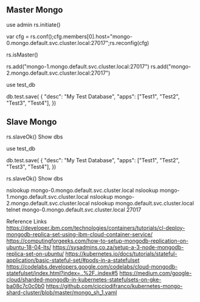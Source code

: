 

Master Mongo
--------------

use admin
rs.initiate()


var cfg = rs.conf();cfg.members[0].host="mongo-0.mongo.default.svc.cluster.local:27017";rs.reconfig(cfg)


rs.isMaster()

rs.add("mongo-1.mongo.default.svc.cluster.local:27017")
rs.add("mongo-2.mongo.default.svc.cluster.local:27017")


use test_db

db.test.save(
{
   "desc": "My Test Database",
   "apps":  ["Test1", "Test2", "Test3", "Test4"],
})



Slave Mongo
------------

rs.slaveOk()
Show dbs


use test_db

db.test.save(
{
   "desc": "My Test Database",
   "apps":  ["Test1", "Test2", "Test3", "Test4"],
})


rs.slaveOk()
Show dbs


nslookup mongo-0.mongo.default.svc.cluster.local
nslookup mongo-1.mongo.default.svc.cluster.local
nslookup mongo-2.mongo.default.svc.cluster.local
nslookup mongo.default.svc.cluster.local
telnet mongo-0.mongo.default.svc.cluster.local 27017



Reference Links
https://developer.ibm.com/technologies/containers/tutorials/cl-deploy-mongodb-replica-set-using-ibm-cloud-container-service/
https://computingforgeeks.com/how-to-setup-mongodb-replication-on-ubuntu-18-04-lts/
https://sysadmins.co.za/setup-a-3-node-mongodb-replica-set-on-ubuntu/
https://kubernetes.io/docs/tutorials/stateful-application/basic-stateful-set/#pods-in-a-statefulset
https://codelabs.developers.google.com/codelabs/cloud-mongodb-statefulset/index.html?index=..%2F..index#5
https://medium.com/google-cloud/sharded-mongodb-in-kubernetes-statefulsets-on-gke-ba08c7c0c0b0
https://github.com/cicciodifranco/kubernetes-mongo-shard-cluster/blob/master/mongo_sh_1.yaml


















